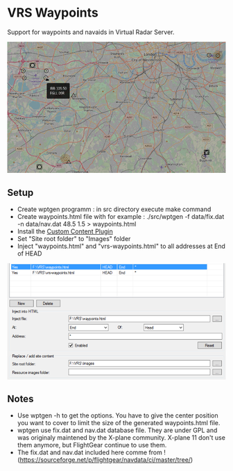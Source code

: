 # VRS Waypoints
Support for waypoints and navaids in Virtual Radar Server.

![Example](example.png)

## Setup
  * Create wptgen programm : in src directory execute make command
  * Create waypoints.html file with for example : ./src/wptgen -f data/fix.dat -n data/nav.dat 48.5 1.5 > waypoints.html
  * Install the [Custom Content Plugin](http://www.virtualradarserver.co.uk/Documentation/CustomContent/Default.aspx)
  * Set "Site root folder" to "Images" folder
  * Inject "waypoints.html" and "vrs-waypoints.html" to all addresses at End of HEAD

  ![Setup](setup.png)

## Notes
 * Use wptgen -h to get the options. You have to give the center position you want to cover to limit the size of the generated waypoints.html file.
 * wptgen use fix.dat and nav.dat database file. They are under GPL and was originaly maintened by the X-plane community. X-plane 11 don't use them anymore, but FlightGear continue to use them.
 * The fix.dat and nav.dat included here comme from !(https://sourceforge.net/p/flightgear/navdata/ci/master/tree/)
